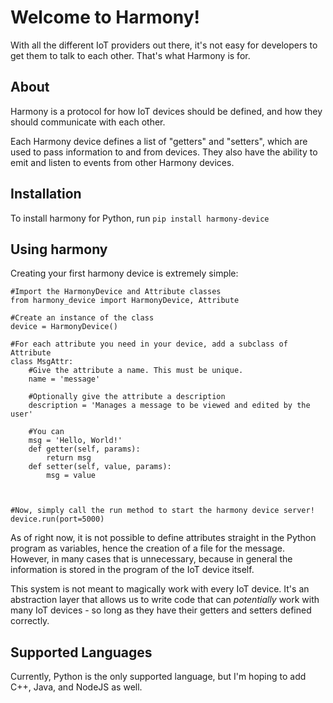 # Welcome to Harmony!
With all the different IoT providers out there, it's not easy for developers to get them to talk to each other. That's what Harmony is for.

## About
Harmony is a protocol for how IoT devices should be defined, and how they should communicate with each other.

Each Harmony device defines a list of "getters" and "setters", which are used to pass information to and from devices. They also have the ability to emit and listen to events from other Harmony devices.

## Installation
To install harmony for Python, run `pip install harmony-device`

## Using harmony
Creating your first harmony device is extremely simple:
```
#Import the HarmonyDevice and Attribute classes
from harmony_device import HarmonyDevice, Attribute

#Create an instance of the class
device = HarmonyDevice()

#For each attribute you need in your device, add a subclass of Attribute
class MsgAttr:
    #Give the attribute a name. This must be unique.
    name = 'message'

    #Optionally give the attribute a description
    description = 'Manages a message to be viewed and edited by the user'

    #You can 
    msg = 'Hello, World!'
    def getter(self, params):
        return msg
    def setter(self, value, params):
        msg = value



#Now, simply call the run method to start the harmony device server!
device.run(port=5000)
```

As of right now, it is not possible to define attributes straight in the Python program as variables, hence the creation of a file for the message.
However, in many cases that is unnecessary, because in general the information is stored in the program of the IoT device itself.


This system is not meant to magically work with every IoT device. It's an abstraction layer that allows us to write code that can *potentially* work with many IoT devices - so long as they have their getters and setters defined correctly.


## Supported Languages
Currently, Python is the only supported language, but I'm hoping to add C++, Java, and NodeJS as well.
